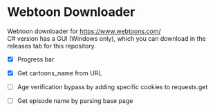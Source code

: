 # Webtoon Downloader
Webtoon downloader for https://www.webtoons.com/ <br>
C# version has a GUI (Windows only), which you can download in the releases tab for this repository.

- [x] Progress bar

- [x] Get cartoons_name from URL

- [ ] Age verification bypass by adding specific cookies to requests.get

- [ ] Get episode name by parsing base page
